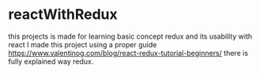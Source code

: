 # reactWithRedux
this projects is made for learning basic concept redux and its usability with react
I made this project using a proper guide
https://www.valentinog.com/blog/react-redux-tutorial-beginners/
there is fully explained way redux.
